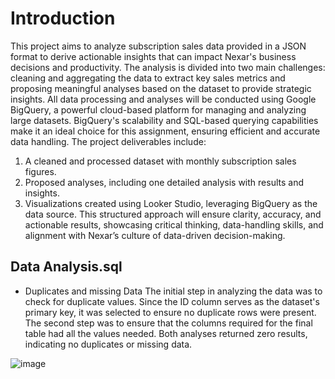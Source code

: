 # Introduction
This project aims to analyze subscription sales data provided in a JSON format to derive actionable insights that can impact Nexar's business decisions and productivity. The analysis is divided into two main challenges: cleaning and aggregating the data to extract key sales metrics and proposing meaningful analyses based on the dataset to provide strategic insights.
All data processing and analyses will be conducted using Google BigQuery, a powerful cloud-based platform for managing and analyzing large datasets. BigQuery's scalability and SQL-based querying capabilities make it an ideal choice for this assignment, ensuring efficient and accurate data handling.
The project deliverables include:
1. A cleaned and processed dataset with monthly subscription sales figures.
2. Proposed analyses, including one detailed analysis with results and insights.
3. Visualizations created using Looker Studio, leveraging BigQuery as the data source.
This structured approach will ensure clarity, accuracy, and actionable results, showcasing critical thinking, data-handling skills, and alignment with Nexar’s culture of data-driven decision-making.

## Data Analysis.sql 
- Duplicates and missing Data
The initial step in analyzing the data was to check for duplicate values. Since the ID column serves as the dataset's primary key, it was selected to ensure no duplicate rows were present.
The second step was to ensure that the columns required for the final table had all the values needed.
Both analyses returned zero results, indicating no duplicates or missing data.

![image](https://github.com/user-attachments/assets/74763ca4-4028-473c-a2d4-fa2d3e55a6ed)
